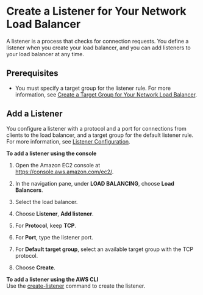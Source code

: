# Create a Listener for Your Network Load Balancer<a name="create-listener"></a>

A listener is a process that checks for connection requests\. You define a listener when you create your load balancer, and you can add listeners to your load balancer at any time\.

## Prerequisites<a name="listener-prereqs"></a>
+ You must specify a target group for the listener rule\. For more information, see [Create a Target Group for Your Network Load Balancer](create-target-group.md)\.

## Add a Listener<a name="add-listener"></a>

You configure a listener with a protocol and a port for connections from clients to the load balancer, and a target group for the default listener rule\. For more information, see [Listener Configuration](load-balancer-listeners.md#listener-configuration)\.

**To add a listener using the console**

1. Open the Amazon EC2 console at [https://console\.aws\.amazon\.com/ec2/](https://console.aws.amazon.com/ec2/)\.

1. In the navigation pane, under **LOAD BALANCING**, choose **Load Balancers**\.

1. Select the load balancer\.

1. Choose **Listener**, **Add listener**\.

1. For **Protocol**, keep **TCP**\.

1. For **Port**, type the listener port\.

1. For **Default target group**, select an available target group with the TCP protocol\.

1. Choose **Create**\.

**To add a listener using the AWS CLI**  
Use the [create\-listener](http://docs.aws.amazon.com/cli/latest/reference/elbv2/create-listener.html) command to create the listener\.